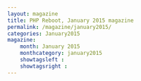 ```yaml
---
layout: magazine
title: PHP Reboot, January 2015 magazine
permalink: /magazine/january2015/
categories: January2015
magazine:
    month: January 2015
    monthcategory: january2015
    showtagsleft :
    showtagsright :
---
```

